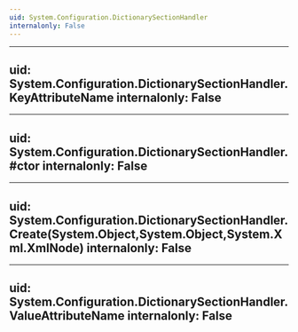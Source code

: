 ```yaml
---
uid: System.Configuration.DictionarySectionHandler
internalonly: False
---
```


---
uid: System.Configuration.DictionarySectionHandler.KeyAttributeName
internalonly: False
---

---
uid: System.Configuration.DictionarySectionHandler.#ctor
internalonly: False
---

---
uid: System.Configuration.DictionarySectionHandler.Create(System.Object,System.Object,System.Xml.XmlNode)
internalonly: False
---

---
uid: System.Configuration.DictionarySectionHandler.ValueAttributeName
internalonly: False
---
